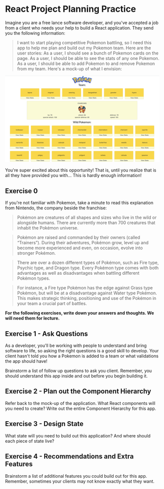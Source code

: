 # React Project Planning Practice

Imagine you are a free lance software developer, and you've accepted a job from a client who needs your help to build a React application. They send you the following information:

>I want to start playing competitive Pokemon battling, so I need this app to help me plan and build out my Pokemon team. Here are the user stories: As a user, I should see a bunch of Pokemon cards on the page. As a user, I should be able to see the stats of any one Pokemon. As a user, I should be able to add Pokemon to and remove Pokemon from my team. Here's a mock-up of what I envision:

![Mock-up](assets/pokemon-team-builder.png)

You're super excited about this opportunity! That is, until you realize that is all they have provided you with... This is hardly enough information!


## Exercise 0
If you're not familiar with Pokemon, take a minute to read this explanation from Nintendo, the company beside the franchise:

> Pokémon are creatures of all shapes and sizes who live in the wild or alongside humans. There are currently more than 700 creatures that inhabit the Pokémon universe.

> Pokémon are raised and commanded by their owners (called “Trainers”). During their adventures, Pokémon grow, level up and become more experienced and even, on occasion, evolve into stronger Pokémon.

> There are over a dozen different types of Pokémon, such as Fire type, Psychic type, and Dragon type. Every Pokémon type comes with both advantages as well as disadvantages when battling different Pokémon types.

> For instance, a Fire type Pokémon has the edge against Grass type Pokémon, but will be at a disadvantage against Water type Pokémon. This makes strategic thinking, positioning and use of the Pokémon in your team a crucial part of battles.

**For the following exercises, write down your answers and thoughts. We will need them for lecture.**

## Exercise 1 - Ask Questions

As a developer, you'll be working with people to understand and bring software to life, so asking the right questions is a good skill to develop. Your client hasn't told you how a Pokemon is added to a team or what validations the app should have!

Brainstorm a list of follow up questions to ask you client. Remember, you should understand this app inside and out before you begin building it.

## Exercise 2 - Plan out the Component Hierarchy

Refer back to the mock-up of the application. What React components will you need to create? Write out the entire Component Hierarchy for this app.

## Exercise 3 - Design State

What state will you need to build out this application? And where should each piece of state live?

## Exercise 4 - Recommendations and Extra Features

Brainstorm a list of additional features you could build out for this app. Remember, sometimes your clients may not know exactly what they want. 


